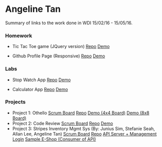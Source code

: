 # Angeline Tan

Summary of links to the work done in WDI 15/02/16 - 15/05/16.

### Homework 
* Tic Tac Toe game (JQuery version) [Repo](https://github.com/Lnfra/tic-tac-toe) [Demo](https://lnfra.github.io/tic-tac-toe)

* Github Profile Page (Responsive) [Repo](https://github.com/Lnfra/lnfra.github.io) [Demo](https://lnfra.github.io)

### Labs 
* Stop Watch App [Repo](https://github.com/Lnfra/stopwatch) [Demo](https://lnfra.github.io/stopwatch)

* Calculator App [Repo](https://github.com/Lnfra/calculator) [Demo](https://lnfra.github.io/calculator)

### Projects 
* Project 1: Othello [Scrum Board](https://trello.com/b/ZD2KUx8c) 
[Repo](https://github.com/Lnfra/othello) [Demo (4x4 Board)](https://lnfra.github.io/othello) [Demo (8x8 Board)](https://lnfra.github.io/othello/full)
* Project 2: Code Review [Scrum Board](https://trello.com/b/jH1haVsi) 
[Repo](https://github.com/Lnfra/code_review) [Demo](https://calm-bayou-47699.herokuapp.com/)
* Project 3: Stripes Inventory Mgmt Sys (By: Junius Sim, Stefanie Seah, Allan Lee, Angeline Tan)
[Scrum Board](https://trello.com/b/stbv8LR6/clouds) [Repo](https://github.com/silverframe/stripes) [API Server + Management Login](https://agile-shore-23356.herokuapp.com) [Sample E-Shop (Consumer of API)](https://agile-shore-23356.herokuapp.com/views/index.html)
